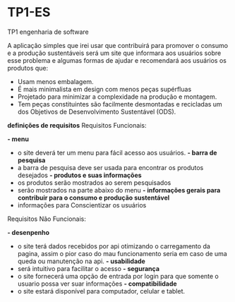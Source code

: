 # TP1-ES
TP1 engenharia de software

 A aplicação simples que irei usar que contribuirá para promover o consumo e a produção sustentáveis será um site que informara aos usuários sobre esse problema e algumas formas de ajudar e recomendará aos usuários os produtos que:
 
- Usam menos embalagem.
- É mais minimalista em design com menos peças supérfluas
- Projetado para minimizar a complexidade na produção e montagem.
- Tem peças constituintes são facilmente desmontadas e recicladas um dos Objetivos de Desenvolvimento Sustentável (ODS).

**definições de requisitos**
Requisitos Funcionais:

**- menu**
  - o site deverá ter um menu para fácil acesso aos usuários.
**- barra de pesquisa**
  - a barra de pesquisa deve ser usada para encontrar os produtos desejados 
**- produtos e suas informações**
  - os produtos serão mostrados ao serem pesquisados
  - serão mostrados na parte abaixo do menu
**- informações gerais para contribuir para o consumo e produção sustentável**
  - informações para Conscientizar os usuários

Requisitos Não Funcionais:

**- desenpenho**
  - o site terá dados recebidos por api otimizando o carregamento da pagina,
    assim o pior caso do mau funcionamento seria em caso de uma queda ou manutenção na api.
**- usabilidade**
   - será intuitivo para facilitar o acesso 
**- segurança**
   - o site fornecerá uma opção de entrada por login para que somente o usuario possa ver suar informações
**- compatibilidade**
   - o site estará disponível para computador, celular e tablet.
